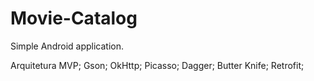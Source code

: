 # Movie-Catalog

Simple Android application.

Arquitetura MVP;
Gson;
OkHttp;
Picasso;
Dagger;
Butter Knife;
Retrofit;
